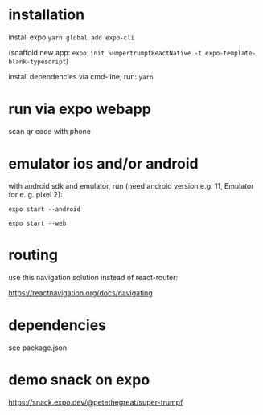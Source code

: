 # installation

install expo `yarn global add expo-cli`

(scaffold new app: `expo init SumpertrumpfReactNative -t expo-template-blank-typescript`)

install dependencies via cmd-line, run: `yarn`

# run via expo webapp

 scan qr code with phone

# emulator ios and/or android

with android sdk and emulator, run (need android version e.g. 11, Emulator for e. g. pixel 2):

 
 `expo start --android`


 `expo start --web`

# routing

use this navigation solution instead of react-router:

https://reactnavigation.org/docs/navigating

# dependencies

see package.json
 
 
# demo snack on expo

https://snack.expo.dev/@petethegreat/super-trumpf
